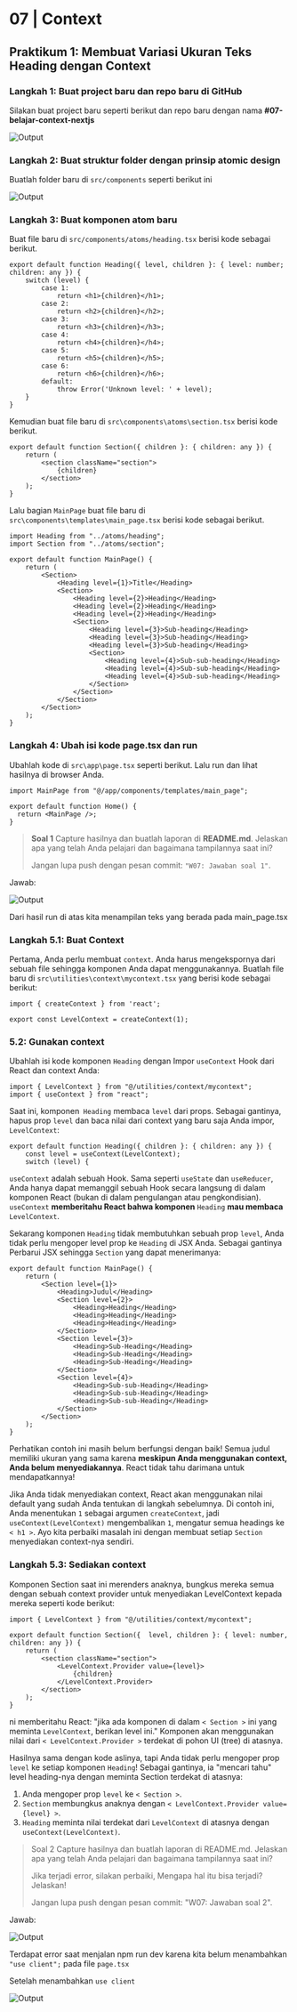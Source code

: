 #  07 | Context

## Praktikum 1: Membuat Variasi Ukuran Teks Heading dengan Context

### Langkah 1: Buat project baru dan repo baru di GitHub

Silakan buat project baru seperti berikut dan repo baru dengan nama **#07-belajar-context-nextjs**

![Output](img/ss1.png)

### Langkah 2: Buat struktur folder dengan prinsip atomic design

Buatlah folder baru di `src/components` seperti berikut ini

![Output](img/ss2.png)

### Langkah 3: Buat komponen atom baru

Buat file baru di `src/components/atoms/heading.tsx` berisi kode sebagai berikut.

```tsx
export default function Heading({ level, children }: { level: number; children: any }) {
    switch (level) {
        case 1:
            return <h1>{children}</h1>;
        case 2:
            return <h2>{children}</h2>;
        case 3:
            return <h3>{children}</h3>;
        case 4:
            return <h4>{children}</h4>;
        case 5:
            return <h5>{children}</h5>;
        case 6:
            return <h6>{children}</h6>;
        default:
            throw Error('Unknown level: ' + level);
    }
}
```

Kemudian buat file baru di `src\components\atoms\section.tsx` berisi kode berikut.
```tsx
export default function Section({ children }: { children: any }) {
    return (
        <section className="section">
            {children}
        </section>
    );
}
```

Lalu bagian `MainPage` buat file baru di `src\components\templates\main_page.tsx` berisi kode sebagai berikut.
```tsx
import Heading from "../atoms/heading";
import Section from "../atoms/section";

export default function MainPage() {
    return (
        <Section>
            <Heading level={1}>Title</Heading>
            <Section>
                <Heading level={2}>Heading</Heading>
                <Heading level={2}>Heading</Heading>
                <Heading level={2}>Heading</Heading>
                <Section>
                    <Heading level={3}>Sub-heading</Heading>
                    <Heading level={3}>Sub-heading</Heading>
                    <Heading level={3}>Sub-heading</Heading>
                    <Section>
                        <Heading level={4}>Sub-sub-heading</Heading>
                        <Heading level={4}>Sub-sub-heading</Heading>
                        <Heading level={4}>Sub-sub-heading</Heading>
                    </Section>
                </Section>
            </Section>
        </Section>
    );
}
```

### Langkah 4: Ubah isi kode page.tsx dan run

Ubahlah kode di `src\app\page.tsx` seperti berikut. Lalu run dan lihat hasilnya di browser Anda.
```tsx
import MainPage from "@/app/components/templates/main_page";

export default function Home() {
  return <MainPage />;
}
```

> **Soal 1**
> Capture hasilnya dan buatlah laporan di **README.md**. Jelaskan apa yang telah Anda pelajari dan bagaimana tampilannya saat ini?
>
> Jangan lupa push dengan pesan commit: `"W07: Jawaban soal 1"`.

Jawab:

![Output](img/ss3.png)

Dari hasil run di atas kita menampilan teks yang berada pada main_page.tsx

### Langkah 5.1: Buat Context

Pertama, Anda perlu membuat `context`. Anda harus mengekspornya dari sebuah file sehingga komponen Anda dapat menggunakannya. Buatlah file baru di `src\utilities\context\mycontext.tsx` yang berisi kode sebagai berikut:
```tsx
import { createContext } from 'react';

export const LevelContext = createContext(1);
```

### 5.2: Gunakan context

Ubahlah isi kode komponen `Heading` dengan Impor `useContext` Hook dari React dan context Anda:
```tsx
import { LevelContext } from "@/utilities/context/mycontext";
import { useContext } from "react";
```
Saat ini, komponen` Heading` membaca `level` dari props. Sebagai gantinya, hapus prop `level` dan baca nilai dari context yang baru saja Anda impor, `LevelContext`:
```tsx
export default function Heading({ children }: { children: any }) {
    const level = useContext(LevelContext);
    switch (level) {
```
`useContext` adalah sebuah Hook. Sama seperti `useState` dan `useReducer`, Anda hanya dapat memanggil sebuah Hook secara langsung di dalam komponen React (bukan di dalam pengulangan atau pengkondisian). `useContext` **memberitahu React bahwa komponen** `Heading` **mau membaca** `LevelContext`.

Sekarang komponen `Heading` tidak membutuhkan sebuah prop `level`, Anda tidak perlu mengoper level prop ke `Heading` di JSX Anda. Sebagai gantinya Perbarui JSX sehingga `Section` yang dapat menerimanya:
```tsx
export default function MainPage() {
    return (
        <Section level={1}>
            <Heading>Judul</Heading>
            <Section level={2}>
                <Heading>Heading</Heading>
                <Heading>Heading</Heading>
                <Heading>Heading</Heading>
            </Section>
            <Section level={3}>
                <Heading>Sub-Heading</Heading>
                <Heading>Sub-Heading</Heading>
                <Heading>Sub-Heading</Heading>
            </Section>
            <Section level={4}>
                <Heading>Sub-sub-Heading</Heading>
                <Heading>Sub-sub-Heading</Heading>
                <Heading>Sub-sub-Heading</Heading>
            </Section>
        </Section>
    );
}
```
Perhatikan contoh ini masih belum berfungsi dengan baik! Semua judul memiliki ukuran yang sama karena **meskipun Anda menggunakan context, Anda belum menyediakannya**. React tidak tahu darimana untuk mendapatkannya!

Jika Anda tidak menyediakan context, React akan menggunakan nilai default yang sudah Anda tentukan di langkah sebelumnya. Di contoh ini, Anda menentukan `1` sebagai argumen `createContext`, jadi `useContext(LevelContext)` mengembalikan `1`, mengatur semua headings ke `< h1 >`. Ayo kita perbaiki masalah ini dengan membuat setiap `Section` menyediakan context-nya sendiri.

### Langkah 5.3: Sediakan context

Komponen Section saat ini merenders anaknya, bungkus mereka semua dengan sebuah context provider untuk menyediakan LevelContext kepada mereka seperti kode berikut:
```tsx
import { LevelContext } from "@/utilities/context/mycontext";

export default function Section({  level, children }: { level: number, children: any }) {
    return (
        <section className="section">
            <LevelContext.Provider value={level}>
                {children}
            </LevelContext.Provider>
        </section>
    );
}
```
ni memberitahu React: "jika ada komponen di dalam `< Section >` ini yang meminta `LevelContext`, berikan level ini." Komponen akan menggunakan nilai dari `< LevelContext.Provider >` terdekat di pohon UI (tree) di atasnya.

Hasilnya sama dengan kode aslinya, tapi Anda tidak perlu mengoper prop `level` ke setiap komponen `Heading`! Sebagai gantinya, ia "mencari tahu" level heading-nya dengan meminta Section terdekat di atasnya:
1. Anda mengoper prop `level` ke `< Section >`.
2. `Section` membungkus anaknya dengan `< LevelContext.Provider value={level} >`.
3. `Heading` meminta nilai terdekat dari `LevelContext` di atasnya dengan `useContext(LevelContext)`.

> Soal 2
> Capture hasilnya dan buatlah laporan di README.md. Jelaskan apa yang telah Anda pelajari dan bagaimana tampilannya saat ini?
>
> Jika terjadi error, silakan perbaiki, Mengapa hal itu bisa terjadi? Jelaskan!
>
> Jangan lupa push dengan pesan commit: "W07: Jawaban soal 2".

Jawab:

![Output](img/ss4.png)

Terdapat error saat menjalan npm run dev karena kita belum menambahkan `"use client";` pada file  `page.tsx`

Setelah menambahkan `use client`

![Output](img/ss5.png)
